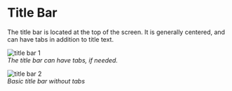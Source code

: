 # Title Bar

The title bar is located at the top of the screen. It is generally centered, and can have tabs in addition to title text.



![title bar 1](media/uc_01_1_ui_title_bar_1_re-850x478.png)  
*The title bar can have tabs, if needed.*

![title bar 2](media/uc_01_1_ui_title_bar_2-850x89.png)  
*Basic title bar without tabs*
